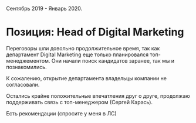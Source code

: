 Сентябрь 2019 - Январь 2020.
# Позиция: Head of Digital Marketing

Переговоры шли довольно продолжительное время, так как департамент Digital Marketing еще только планировался топ-менеджементом. Они начали поиск кандидатов заранее, так мы и познакомились.

К сожалению, открытие департамента владельцы компании не согласовали.

Остались крайне положительные впечатления друг о друге, продолжаю поддерживать связь с топ-менеджером (Сергей Карась).

Есть рекомендации (спросите у меня в ЛС)
